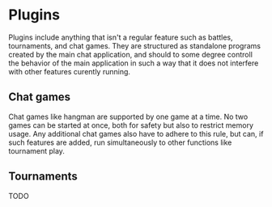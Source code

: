 Plugins
=======

Plugins include anything that isn't a regular feature such as battles, tournaments, and chat games.
They are structured as standalone programs created by the main chat application, and should to some degree controll
the behavior of the main application in such a way that it does not interfere with other features curently running.

Chat games
----------

Chat games like hangman are supported by one game at a time. No two games can be started at once, both for safety but also to restrict memory usage. Any additional chat games also have to adhere to this rule, but can, if such features are added, run simultaneously to other functions like tournament play.

Tournaments
-----------

TODO